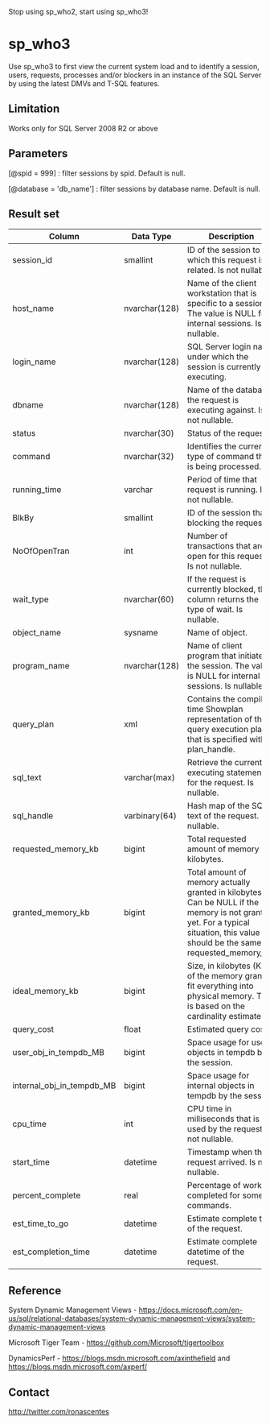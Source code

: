 
Stop using sp_who2, start using sp_who3!

# sp_who3

Use sp_who3 to first view the current system load and to identify a session, users, requests, processes and/or blockers in an instance of the SQL Server by using the latest DMVs and T-SQL features.

## Limitation

Works only for SQL Server 2008 R2 or above 

## Parameters

[@spid = 999]           : filter sessions by spid. Default is null.

[@database = 'db_name'] : filter sessions by database name. Default is null.

## Result set

| Column | Data Type | Description |
| --- | --- | --- |
| session_id | smallint | ID of the session to which this request is related. Is not nullable. |
| host_name | nvarchar(128) | Name of the client workstation that is specific to a session. The value is NULL for internal sessions. Is nullable. |
| login_name | nvarchar(128) | SQL Server login name under which the session is currently executing. |
| dbname | nvarchar(128) | Name of the database the request is executing against. Is not nullable. |
| status | nvarchar(30)	| Status of the request. |
| command | nvarchar(32) |	Identifies the current type of command that is being processed. |
| running_time| varchar | Period of time that request is running. Is not nullable. |
| BlkBy	| smallint | ID of the session that is blocking the request. |
| NoOfOpenTran| int	| Number of transactions that are open for this request. Is not nullable. |
| wait_type	| nvarchar(60) | If the request is currently blocked, this column returns the type of wait. Is nullable. |
| object_name | sysname | Name of object. |
| program_name| nvarchar(128) |	Name of client program that initiated the session. The value is NULL for internal sessions. Is nullable.|
| query_plan | xml | Contains the compile-time Showplan representation of the query execution plan that is specified with plan_handle. |
| sql_text | varchar(max) |Retrieve the currently executing statement for the request. Is nullable. |
| sql_handle | varbinary(64) | Hash map of the SQL text of the request. Is nullable. |
| requested_memory_kb | bigint | Total requested amount of memory in kilobytes. |
| granted_memory_kb	| bigint | Total amount of memory actually granted in kilobytes. Can be NULL if the memory is not granted yet. For a typical situation, this value should be the same as requested_memory_kb.|
| ideal_memory_kb | bigint | Size, in kilobytes (KB), of the memory grant to fit everything into physical memory. This is based on the cardinality estimate. |
| query_cost | float | Estimated query cost. |
| user_obj_in_tempdb_MB	| bigint | Space usage for user objects in tempdb by the session.  |
| internal_obj_in_tempdb_MB	| bigint | Space usage for internal objects in tempdb by the session. |
| cpu_time | int | CPU time in milliseconds that is used by the request. Is not nullable. |
| start_time | datetime	| Timestamp when the request arrived. Is not nullable. |
| percent_complete | real | Percentage of work completed for some commands. |
| est_time_to_go | datetime | Estimate complete time of the request. |
| est_completion_time | datetime | Estimate complete datetime of the request. |



## Reference

System Dynamic Management Views - https://docs.microsoft.com/en-us/sql/relational-databases/system-dynamic-management-views/system-dynamic-management-views
 
Microsoft Tiger Team - https://github.com/Microsoft/tigertoolbox

DynamicsPerf - https://blogs.msdn.microsoft.com/axinthefield and https://blogs.msdn.microsoft.com/axperf/

## Contact 

http://twitter.com/ronascentes

